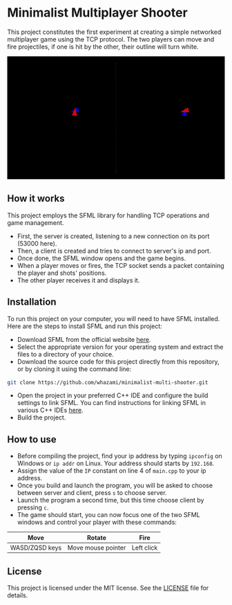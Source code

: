 # Minimalist Multiplayer Shooter

This project constitutes the first experiment at creating a simple networked multiplayer game using the TCP protocol. The two players can move and fire projectiles, if one is hit by the other, their outline will turn white.

<div align="center">
<img src="./assets/demo.gif" alt="demo">
</div>

## How it works

This project employs the SFML library for handling TCP operations and game management.

* First, the server is created, listening to a new connection on its port (53000 here).
* Then, a client is created and tries to connect to server's ip and port.
* Once done, the SFML window opens and the game begins.
* When a player moves or fires, the TCP socket sends a packet containing the player and shots' positions.
* The other player receives it and displays it.

## Installation

To run this project on your computer, you will need to have SFML installed. Here are the steps to install SFML and run this project:

* Download SFML from the official website [here](https://www.sfml-dev.org/download.php).
* Select the appropriate version for your operating system and extract the files to a directory of your choice.
* Download the source code for this project directly from this repository, or by cloning it using the command line:
```bash
git clone https://github.com/whazami/minimalist-multi-shooter.git
```
* Open the project in your preferred C++ IDE and configure the build settings to link SFML. You can find instructions for linking SFML in various C++ IDEs [here](https://www.sfml-dev.org/tutorials/2.5/start-vc.php).
* Build the project.

## How to use

* Before compiling the project, find your ip address by typing `ipconfig` on Windows or `ip addr` on Linux. Your address should starts by `192.168`.
* Assign the value of the `IP` constant on line 4 of `main.cpp` to your ip address.
* Once you build and launch the program, you will be asked to choose between server and client, press `s` to choose server.
* Launch the program a second time, but this time choose client by pressing `c`.
* The game should start, you can now focus one of the two SFML windows and control your player with these commands:

<div align="center">

| Move           | Rotate             | Fire       |
| :------------: | :----------------: | :--------: |
| WASD/ZQSD keys | Move mouse pointer | Left click |

</div>

## License

This project is licensed under the MIT license. See the [LICENSE](LICENSE) file for details.
